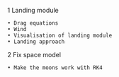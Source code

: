 1 Landing module

    • Drag equations
    • Wind
    • Visualisation of landing module
    • Landing approach

2 Fix space model

    • Make the moons work with RK4
